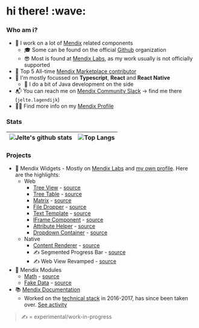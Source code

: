 <h1>hi there! :wave:</h1>

<h3>Who am i?</h3>

- 💪 I work on a lot of [Mendix](https://mendix.com) related components
  - 🎓 Some can be found on the official [Github](https://github.com/mendix) organization
  - 😎 Most is found at [Mendix Labs](https://github.com/mendixlabs), as my work usually is not officially supported
- 🥇 Top 5 All-time [Mendix Marketplace contributor](https://developer.mendixcloud.com/link/leaderboards)
- 📙 I'm mostly focussed on **Typescript**, **React** and **React Native**
  - 🔬 I do a bit of Java development on the side
- 📬 You can reach me on [Mendix Community Slack](https://mendixcommunity.slack.com/) -> find me there (`jelte.lagendijk`)
- 👨‍💻 Find more info on my [Mendix Profile](https://developer.mendixcloud.com/link/profile/overview/24785)

<h3>Stats</h3>

![Jelte's github stats](https://github-readme-stats.vercel.app/api?username=jeltemx&show_icons=true&theme=vue-dark)|![Top Langs](https://github-readme-stats.vercel.app/api/top-langs/?username=jeltemx&theme=vue-dark&layout=compact)
-|-

<h3>Projects</h3>

- 🧩 Mendix Widgets - Mostly on [Mendix Labs](https://github.com/mendixlabs) and [my own profile](https://github.com/JelteMX?tab=repositories&type=source). Here are the highlights:
  - Web
    - [Tree View](https://marketplace.mendix.com/link/component/112707) - [source](https://github.com/mendixlabs/mendix-tree-view)
    - [Tree Table](https://marketplace.mendix.com/link/component/111095) - [source](https://github.com/mendixlabs/mendix-tree-table)
    - [Matrix](https://marketplace.mendix.com/link/component/112555) - [source](https://github.com/mendixlabs/mendix-dynamic-table)
    - [File Dropper](https://marketplace.mendix.com/link/component/111497) - [source](https://github.com/mendixlabs/mendix-file-dropper)
    - [Text Template](https://marketplace.mendix.com/link/component/114696) - [source](https://github.com/mendixlabs/mendix-text-template)
    - [IFrame Component](https://marketplace.mendix.com/link/component/117308) - [source](https://github.com/mendixlabs/mendix-iframe-component)
    - [Attribute Helper](https://marketplace.mendix.com/link/component/111554) - [source](https://github.com/mendixlabs/mendix-attribute-helper-widget)
    - [Dropdown Container](https://marketplace.mendix.com/link/component/111568) - [source](https://github.com/mendixlabs/mendix-dropdown-container)
  - Native
    - [Content Renderer](https://marketplace.mendix.com/link/component/119620) - [source](https://github.com/JelteMX/mendix-native-content-renderer)
    - ✍️ Segmented Progress Bar - [source](https://github.com/JelteMX/mendix-native-segmented-progressbar)
    - ✍️ Web View Revamped - [source](https://github.com/JelteMX/mendix-native-webview-revamped)
- 💾 Mendix Modules
  - [Math](https://marketplace.mendix.com/link/component/112522) - [source](https://github.com/mendixlabs/mendix-math-module)
  - [Fake Data](https://marketplace.mendix.com/link/component/112021) - [source](https://github.com/mendixlabs/mendix-fake-data-module)
- 📚 [Mendix Documentation](https://docs.mendix.com)
  - Worked on the [technical stack](https://github.com/mendix/docs) in 2016-2017, has since been taken over. [See activity](https://github.com/mendix/docs/search?q=committer%3AJelteMX&type=commits)

> ✍️ = experimental/work-in-progress
